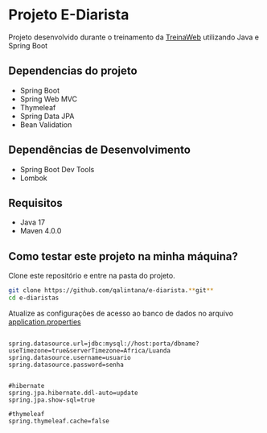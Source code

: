 # Projeto E-Diarista

Projeto desenvolvido durante o treinamento da [TreinaWeb](http://treinaweb.com.br) utilizando Java e Spring Boot


## Dependencias do projeto
- Spring Boot
- Spring Web MVC
- Thymeleaf
- Spring Data JPA
- Bean Validation

## Dependências de Desenvolvimento
- Spring Boot Dev Tools
- Lombok

## Requisitos
- Java 17
- Maven 4.0.0

## Como testar este projeto na minha máquina?

Clone este repositório e entre na pasta do projeto.

```sh
git clone https://github.com/qalintana/e-diarista.**git**
cd e-diaristas
```

Atualize as configurações de acesso ao banco de dados no arquivo [application.properties](src/main/resources/application.properties)
```properties

spring.datasource.url=jdbc:mysql://host:porta/dbname?useTimezone=true&serverTimezone=Africa/Luanda
spring.datasource.username=usuario
spring.datasource.password=senha


#hibernate
spring.jpa.hibernate.ddl-auto=update
spring.jpa.show-sql=true

#thymeleaf
spring.thymeleaf.cache=false
```